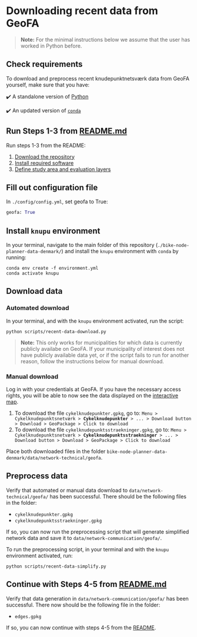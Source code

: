 # Downloading recent data from GeoFA

> **Note:** For the minimal instructions below we assume that the user has worked in Python before. 

## Check requirements

To download and preprocess recent knudepunktnetsværk data from GeoFA yourself, make sure that you have:

✔️ A standalone version of [Python](https://www.python.org/downloads/)

✔️ An updated version of [`conda`](https://docs.conda.io/en/latest/)

## Run Steps 1-3 from [README.md](../README.md)

Run steps 1-3 from the README:
1. [Download the repository](../README.md#step-1-download-this-repository)
2. [Install required software](../README.md#step-2-install-required-software)
3. [Define study area and evaluation layers](../README.md#step-3-define-your-study-area-and-your-evaluation-layers)

## Fill out configuration file

In `./config/config.yml`, set geofa to True:

```python
geofa: True
```

## Install `knupu` environment

In your terminal, navigate to the main folder of this repository (`./bike-node-planner-data-denmark/`) and install the `knupu` environment with `conda` by running:

```
conda env create -f environment.yml
conda activate knupu
```

## Download data

### Automated download

In your terminal, and with the `knupu` environment activated, run the script:
```
python scripts/recent-data-download.py
```

> **Note:** This only works for municipalities for which data is currently publicly availabe on GeoFA. If your municipality of interest does not have publicly available data yet, or if the script fails to run for another reason, follow the instructions below for manual download.

### Manual download

Log in with your credentials at GeoFA. If you have the necessary access rights, you will be able to now see the data displayed on the [interactive map](https://geofa-kort.geodanmark.dk/app/fkg/?config=/api/v2/configuration/fkg/configuration_fkg_udgivet_5f465f5d3181f687353260.json#Basis_kort/8/9.8328/55.9892/fkg.t_5609_cykelknudepunktsstraekninger,fkg.t_5608_cykelknudepunkter). 

1. To download the file `cykelknudepunkter.gpkg`, go to: `Menu > Cykelknudepunktsnetværk > `**`Cykelknudepunkter`**` > ... > Download button > Download > GeoPackage > Click to download` 
1. To download the file `cykelknudepunktsstraekninger.gpkg`, go to: `Menu > Cykelknudepunktsnetværk > `**`Cykelknudepunktsstraekninger`**` > ... > Download button > Download > GeoPackage > Click to download` 

Place both downloaded files in the folder `bike-node-planner-data-denmark/data/network-technical/geofa`.

## Preprocess data

Verify that automated or manual data download to `data/network-technical/geofa/` has been successful. There should be the following files in the folder:
* `cykelknudepunkter.gpkg`
* `cykelknudepunktsstraekninger.gpkg`

If so, you can now run the preprocessing script that will generate simplified network data and save it to `data/network-communication/geofa/`. 

To run the preprocessing script, in your terminal and with the `knupu` environment activated, run:

```
python scripts/recent-data-simplify.py
```

## Continue with Steps 4-5 from [README.md](../README.md)

Verify that data generation in `data/network-communication/geofa/` has been successful. There now should be the following file in the folder:
* `edges.gpkg`

If so, you can now continue with steps 4-5 from the [README](../README.md#step-4-generate-the-data).